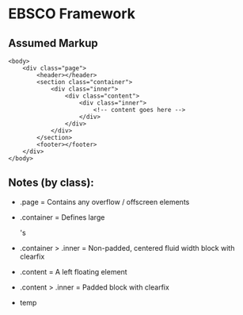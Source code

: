 EBSCO Framework
===============

Assumed Markup
--------------
    <body>
        <div class="page">
            <header></header>
            <section class="container">
                <div class="inner">
                    <div class="content">
                        <div class="inner">
                            <!-- content goes here -->
                        </div>
                    </div>
                </div>
            </section>
            <footer></footer>
        </div>
    </body>

Notes (by class):
-----------------
* .page = Contains any overflow / offscreen elements
* .container = Defines large <section>'s
* .container > .inner = Non-padded, centered fluid width block with clearfix
* .content = A left floating element
* .content > .inner = Padded block with clearfix

* temp